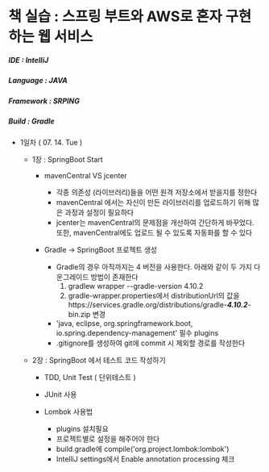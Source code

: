 # 책 실습 : 스프링 부트와 AWS로 혼자 구현하는 웹 서비스

##### IDE : IntelliJ

##### Language : JAVA

##### Framework : SRPING

##### Build : Gradle

* 1일차 ( 07. 14. Tue )
    * 1장 : SpringBoot Start
        * mavenCentral VS jcenter
            * 각종 의존성 (라이브러리)들을 어떤 원격 저장소에서 받을지를 정한다
            * mavenCentral 에서는 자신이 만든 라이브러리를 업로드하기 위해 많은 과정과 설정이 필요하다
            * jcenter는 mavenCentral의 문제점을 개선하여 간단하게 바꾸었다. 또한, mavenCentral에도 업로드 될 수 있도록 자동화를 할 수 있다
    
        * Gradle -> SpringBoot 프로젝트 생성
            * Gradle의 경우 아직까지는 4 버전을 사용한다. 아래와 같이 두 가지 다운그레이드 방법이 존재한다 
                1. gradlew wrapper --gradle-version 4.10.2
                2. gradle-wrapper.properties에서 distributionUrl의 값을 https\://services.gradle.org/distributions/gradle-***4.10.2***-bin.zip 변경
            * 'java, eclipse, org.springframework.boot, io.spring.dependency-management' 필수 plugins
            * .gitignore를 생성하여 git에 commit 시 제외할 경로를 작성한다
        
    * 2장 : SpringBoot 에서 테스트 코드 작성하기
        * TDD, Unit Test ( 단위테스트 )
        
        * JUnit 사용
        
        * Lombok 사용법
            * plugins 설치필요
            * 프로젝트별로 설정을 해주어야 한다
            * build.gradle에 compile('org.project.lombok:lombok')
            * IntelliJ settings에서 Enable annotation processing 체크


